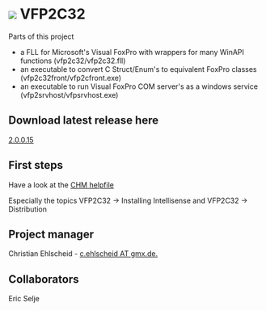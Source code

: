 # <a href="https://vfpx.github.io"><img src="https://github.com/ChristianEhlscheid/vfp2c32/vfpsrvhosthelp/images/vfpx.gif?raw=true"></img></a> VFP2C32

Parts of this project
* a FLL for Microsoft's Visual FoxPro with wrappers for many WinAPI functions (vfp2c32/vfp2c32.fll)
* an executable to convert C Struct/Enum's to equivalent FoxPro classes (vfp2c32front/vfp2cfront.exe)
* an executable to run Visual FoxPro COM server's as a windows service (vfp2srvhost/vfpsrvhost.exe)

## Download latest release here
[2.0.0.15](https://github.com/ChristianEhlscheid/vfp2c32/releases/download/v2.0.0.15/vfp2c32.zip)

## First steps
Have a look at the [CHM helpfile](/vfp2c32help/chm/vfp2c32.chm?raw=true)

Especially the topics VFP2C32 -> Installing Intellisense and VFP2C32 -> Distribution

## Project manager
Christian Ehlscheid - [c.ehlscheid AT gmx.de.](mailto:c.ehlscheid@gmx.de)

## Collaborators
Eric Selje